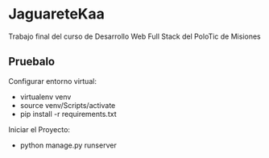 # JaguareteKaa
Trabajo final del curso de Desarrollo Web Full Stack del PoloTic de Misiones

## Pruebalo
Configurar entorno virtual:
  - virtualenv venv
  - source venv/Scripts/activate
  - pip install -r requirements.txt

Iniciar el Proyecto:
  - python manage.py runserver
